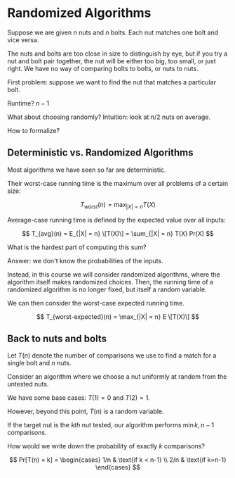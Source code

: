 # Randomized Algorithms

Suppose we are given $n$ nuts and $n$ bolts. Each nut matches one bolt and vice
versa.

The nuts and bolts are too close in size to distinguish by eye, but if you try a
nut and bolt pair together, the nut will be either too big, too small, or just
right. We have no way of comparing bolts to bolts, or nuts to nuts.

First problem: suppose we want to find the nut that matches a particular bolt.

Runtime? $n-1$

What about choosing randomly? Intuition: look at $n/2$ nuts on average.

How to formalize?

## Deterministic vs. Randomized Algorithms

Most algorithms we have seen so far are deterministic.

Their worst-case running time is the maximum over all problems of a certain
size:

$$
T_{worst}(n) = \max_{|X| = n} T(X)
$$

Average-case running time is defined by the expected value over all inputs:


$$
T_{avg}(n) = E_{|X| = n} \[T(X)\] = \sum_{|X| = n} T(X) Pr(X)
$$

What is the hardest part of computing this sum?

Answer: we don't know the probabilities of the inputs.

Instead, in this course we will consider randomized algorithms, where the
algorithm itself makes randomized choices. Then, the running time of a
randomized algorithm is no longer fixed, but itself a random variable.

We can then consider the worst-case expected running time.

$$
T_{worst-expected}(n) = \max_{|X| = n} E \[T(X)\]
$$

## Back to nuts and bolts

Let $T(n)$ denote the number of comparisons we use to find a match for a single
bolt and $n$ nuts.

Consider an algorithm where we choose a nut uniformly at random from the
untested nuts.

We have some base cases:  $T(1) = 0$ and $T(2) = 1$.

However, beyond this point, $T(n)$ is a random variable.

If the target nut is the $kth$ nut tested, our algorithm performs $\min{k, n-1}$
comparisons.

How would we write down the probability of exactly $k$ comparisons?

$$
Pr[T(n) = k] = \begin{cases}
1/n & \text{if k < n-1} \\
2/n & \text{if k=n-1}
\end{cases}
$$

